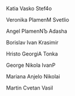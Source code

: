 Katia
Vasko
Stef4o

Veronika
PlamenM
Svetlio

Angel
PlamenNЪ
Adasha

Borislav
Ivan
Krasimir

Hristo
GeorgiA
Tonka

George
Nikola
IvanP

Mariana
Anjelo
Nikolai

Martin
Cvetan
Vasil

